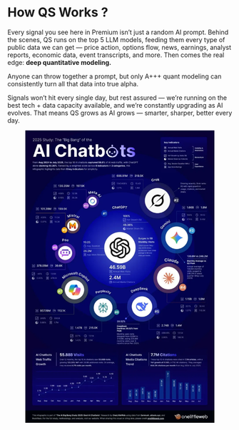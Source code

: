 # How QS Works ?

Every signal you see here in Premium isn’t just a random AI prompt. Behind the scenes, QS runs on the top 5 LLM models, feeding them every type of public data we can get — price action, options flow, news, earnings, analyst reports, economic data, event transcripts, and more. Then comes the real edge: **deep quantitative modeling.**&#x20;

Anyone can throw together a prompt, but only A+++ quant modeling can consistently turn all that data into true alpha.&#x20;

Signals won’t hit every single day, but rest assured — we’re running on the best tech + data capacity available, and we’re constantly upgrading as AI evolves. That means QS grows as AI grows — smarter, sharper, better every day.&#x20;

<figure><img src=".gitbook/assets/IMG_4644.webp" alt=""><figcaption></figcaption></figure>
